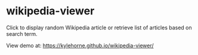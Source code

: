 # wikipedia-viewer

Click to display random Wikipedia article or retrieve list of articles based on search term.

View demo at:
https://kylehorne.github.io/wikipedia-viewer/
